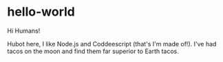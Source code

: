 # hello-world

Hi Humans!

Hubot here, I like Node.js and Coddeescript (that's I'm made of!).
I've had tacos on the moon and find them far superior to Earth tacos.
